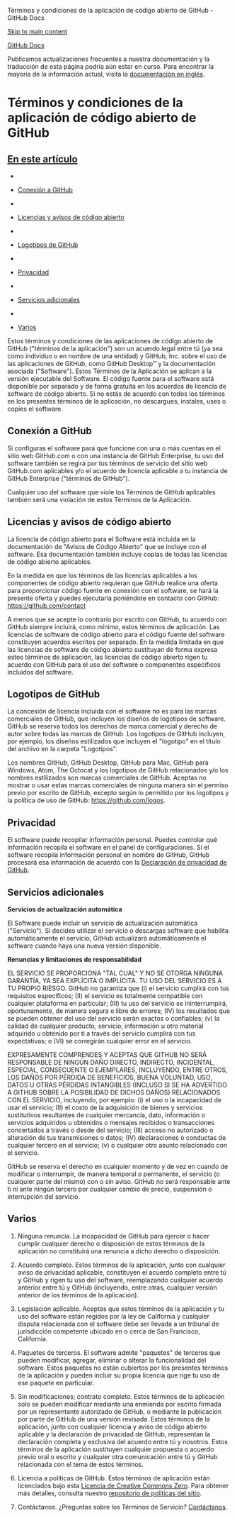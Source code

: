 Términos y condiciones de la aplicación de código abierto de GitHub - GitHub Docs

[Skip to main content](#main-content)

[](/es)[GitHub Docs](/es)

Publicamos actualizaciones frecuentes a nuestra documentación y la traducción de esta página podría aún estar en curso. Para encontrar la mayoría de la información actual, visita la [documentación en inglés](/en).

Términos y condiciones de la aplicación de código abierto de GitHub
==========

[En este artículo](/site-policy/github-terms/github-open-source-applications-terms-and-conditions#in-this-article)
----------

*
* [Conexión a GitHub](#connecting-to-github)

*
* [Licencias y avisos de código abierto](#open-source-licenses-and-notices)

*
* [Logotipos de GitHub](#githubs-logos)

*
* [Privacidad](#privacy)

*
* [Servicios adicionales](#additional-services)

*
* [Varios](#miscellanea)

Estos términos y condiciones de las aplicaciones de código abierto de GitHub ("términos de la aplicación") son un acuerdo legal entre tú (ya sea como individuo o en nombre de una entidad) y GitHub, Inc. sobre el uso de las aplicaciones de GitHub, como GitHub Desktop™ y la documentación asociada ("Software"). Estos Términos de la Aplicación se aplican a la versión ejecutable del Software. El código fuente para el software está disponible por separado y de forma gratuita en los acuerdos de licencia de software de código abierto. Si no estás de acuerdo con todos los términos en los presentes términos de la aplicación, no descargues, instales, uses o copies el software.

[](#connecting-to-github)Conexión a GitHub
----------

Si configuras el software para que funcione con una o más cuentas en el sitio web GitHub.com o con una instancia de GitHub Enterprise, tu uso del software también se regirá por tus términos de servicio del sitio web GitHub.com aplicables y/o el acuerdo de licencia aplicable a tu instancia de GitHub Enterprise ("términos de GitHub").

Cualquier uso del software que viole los Términos de GitHub aplicables también será una violación de estos Términos de la Aplicación.

[](#open-source-licenses-and-notices)Licencias y avisos de código abierto
----------

La licencia de código abierto para el Software está incluida en la documentación de "Avisos de Código Abierto" que se incluye con el software. Esa documentación también incluye copias de todas las licencias de código abierto aplicables.

En la medida en que los términos de las licencias aplicables a los componentes de código abierto requieran que GitHub realice una oferta para proporcionar código fuente en conexión con el software, se hará la presente oferta y puedes ejecutarla poniéndote en contacto con GitHub: <https://github.com/contact>

A menos que se acepte lo contrario por escrito con GitHub, tu acuerdo con GitHub siempre incluirá, como mínimo, estos términos de aplicación. Las licencias de software de código abierto para el código fuente del software constituyen acuerdos escritos por separado. En la medida limitada en que las licencias de software de código abierto sustituyan de forma expresa estos términos de aplicación, las licencias de código abierto rigen tu acuerdo con GitHub para el uso del software o componentes específicos incluidos del software.

[](#githubs-logos)Logotipos de GitHub
----------

La concesión de licencia incluida con el software no es para las marcas comerciales de GitHub, que incluyen los diseños de logotipos de software. GitHub se reserva todos los derechos de marca comercial y derecho de autor sobre todas las marcas de GitHub. Los logotipos de GitHub incluyen, por ejemplo, los diseños estilizados que incluyen el "logotipo" en el título del archivo en la carpeta "Logotipos".

Los nombres GitHub, GitHub Desktop, GitHub para Mac, GitHub para Windows, Atom, The Octocat y los logotipos de GitHub relacionados y/o los nombres estilizados son marcas comerciales de GitHub. Aceptas no mostrar o usar estas marcas comerciales de ninguna manera sin el permiso previo por escrito de GitHub, excepto según lo permitido por los logotipos y la política de uso de GitHub: <https://github.com/logos>.

[](#privacy)Privacidad
----------

El software puede recopilar información personal. Puedes controlar qué información recopila el software en el panel de configuraciones. Si el software recopila información personal en nombre de GitHub, GitHub procesará esa información de acuerdo con la [Declaración de privacidad de GitHub](/es/articles/github-privacy-statement).

[](#additional-services)Servicios adicionales
----------

**Servicios de actualización automática**

El Software puede incluir un servicio de actualización automática ("Servicio"). Si decides utilizar el servicio o descargas software que habilita automáticamente el servicio, GitHub actualizará automáticamente el software cuando haya una nueva versión disponible.

**Renuncias y limitaciones de responsabilidad**

EL SERVICIO SE PROPORCIONA "TAL CUAL" Y NO SE OTORGA NINGUNA GARANTÍA, YA SEA EXPLÍCITA O IMPLÍCITA. TU USO DEL SERVICIO ES A TU PROPIO RIESGO. GitHub no garantiza que (i) el servicio cumplirá con tus requisitos específicos; (II) el servicio es totalmente compatible con cualquier plataforma en particular; (III) tu uso del servicio se ininterrumpirá, oportunamente, de manera segura o libre de errores; (IV) los resultados que se pueden obtener del uso del servicio serán exactos o confiables; (v) la calidad de cualquier producto, servicio, información u otro material adquirido u obtenido por ti a través del servicio cumplirá con tus expectativas; o (VI) se corregirán cualquier error en el servicio.

EXPRESAMENTE COMPRENDES Y ACEPTAS QUE GITHUB NO SERÁ RESPONSABLE DE NINGÚN DAÑO DIRECTO, INDIRECTO, INCIDENTAL, ESPECIAL, CONSECUENTE O EJEMPLARES, INCLUYENDO, ENTRE OTROS, LOS DAÑOS POR PÉRDIDA DE BENEFICIOS, BUENA VOLUNTAD, USO, DATOS U OTRAS PÉRDIDAS INTANGIBLES (INCLUSO SI SE HA ADVERTIDO A GITHUB SOBRE LA POSIBILIDAD DE DICHOS DAÑOS) RELACIONADOS CON EL SERVICIO, incluyendo, por ejemplo: (i) el uso o la incapacidad de usar el servicio; (II) el costo de la adquisición de bienes y servicios sustitutivos resultantes de cualquier mercancía, dato, información o servicios adquiridos u obtenidos o mensajes recibidos o transacciones concertados a través o desde del servicio; (III) acceso no autorizado o alteración de tus transmisiones o datos; (IV) declaraciones o conductas de cualquier tercero en el servicio; (v) o cualquier otro asunto relacionado con el servicio.

GitHub se reserva el derecho en cualquier momento y de vez en cuando de modificar o interrumpir, de manera temporal o permanente, el servicio (o cualquier parte del mismo) con o sin aviso. GitHub no será responsable ante ti ni ante ningún tercero por cualquier cambio de precio, suspensión o interrupción del servicio.

[](#miscellanea)Varios
----------

1. Ninguna renuncia. La incapacidad de GitHub para ejercer o hacer cumplir cualquier derecho o disposición de estos términos de la aplicación no constituirá una renuncia a dicho derecho o disposición.

2. Acuerdo completo. Estos términos de la aplicación, junto con cualquier aviso de privacidad aplicable, constituyen el acuerdo completo entre tú y GitHub y rigen tu uso del software, reemplazando cualquier acuerdo anterior entre tú y GitHub (incluyendo, entre otras, cualquier versión anterior de los términos de la aplicación).

3. Legislación aplicable. Aceptas que estos términos de la aplicación y tu uso del software están regidos por la ley de California y cualquier disputa relacionada con el software debe ser llevada a un tribunal de jurisdicción competente ubicado en o cerca de San Francisco, California.

4. Paquetes de terceros. El software admite "paquetes" de terceros que pueden modificar, agregar, eliminar o alterar la funcionalidad del software. Estos paquetes no están cubiertos por los presentes términos de la aplicación y pueden incluir su propia licencia que rige tu uso de ese paquete en particular.

5. Sin modificaciones; contrato completo. Estos términos de la aplicación solo se pueden modificar mediante una enmienda por escrito firmada por un representante autorizado de GitHub, o mediante la publicación por parte de GitHub de una versión revisada. Estos términos de la aplicación, junto con cualquier licencia y aviso de código abierto aplicable y la declaración de privacidad de GitHub, representan la declaración completa y exclusiva del acuerdo entre tú y nosotros. Estos términos de la aplicación sustituyen cualquier propuesta o acuerdo previo oral o escrito y cualquier otra comunicación entre tú y GitHub relacionada con el tema de estos términos.

6. Licencia a políticas de GitHub. Estos términos de aplicación están licenciados bajo esta [Licencia de Creative Commons Zero](https://creativecommons.org/publicdomain/zero/1.0/). Para obtener más detalles, consulta nuestro [repositorio de políticas del sitio](https://github.com/github/site-policy#license).

7. Contáctanos. ¿Preguntas sobre los Términos de Servicio? [Contáctanos](https://support.github.com/contact?tags=docs-policy).
